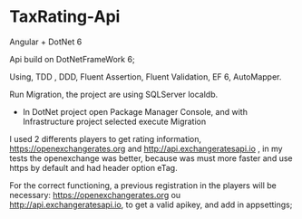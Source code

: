 # TaxRating-Api
Angular + DotNet 6

Api build on DotNetFrameWork 6;

Using, TDD , DDD, Fluent Assertion, Fluent Validation, EF 6, AutoMapper.

Run Migration, the project are using SQLServer localdb.

- In DotNet project open Package Manager Console, and with Infrastructure project selected execute Migration

I used 2 differents players to get rating information, https://openexchangerates.org and http://api.exchangeratesapi.io , in my tests the openexchange was better, because was must more faster and use https by default and had header option eTag.

For the correct functioning, a previous registration in the players will be necessary: https://openexchangerates.org ou http://api.exchangeratesapi.io, to get a valid apikey,
and add in appsettings;
